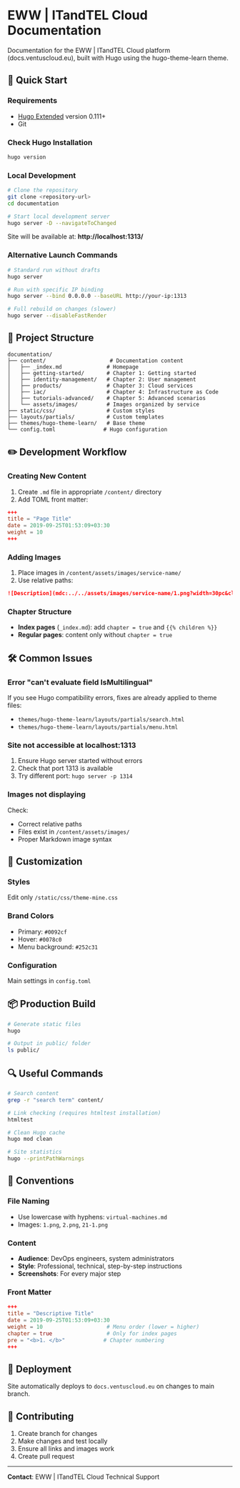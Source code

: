 # EWW | ITandTEL Cloud Documentation

Documentation for the EWW | ITandTEL Cloud platform (docs.ventuscloud.eu), built with Hugo using the hugo-theme-learn theme.

## 🚀 Quick Start

### Requirements
- [Hugo Extended](https://gohugo.io/getting-started/installing/) version 0.111+ 
- Git

### Check Hugo Installation
```bash
hugo version
```

### Local Development
```bash
# Clone the repository
git clone <repository-url>
cd documentation

# Start local development server
hugo server -D --navigateToChanged
```

Site will be available at: **http://localhost:1313/**

### Alternative Launch Commands
```bash
# Standard run without drafts
hugo server

# Run with specific IP binding
hugo server --bind 0.0.0.0 --baseURL http://your-ip:1313

# Full rebuild on changes (slower)
hugo server --disableFastRender
```

## 📁 Project Structure

```
documentation/
├── content/                    # Documentation content
│   ├── _index.md              # Homepage
│   ├── getting-started/       # Chapter 1: Getting started
│   ├── identity-management/   # Chapter 2: User management
│   ├── products/              # Chapter 3: Cloud services
│   ├── iac/                   # Chapter 4: Infrastructure as Code
│   ├── tutorials-advanced/    # Chapter 5: Advanced scenarios
│   └── assets/images/         # Images organized by service
├── static/css/                # Custom styles
├── layouts/partials/          # Custom templates
├── themes/hugo-theme-learn/   # Base theme
└── config.toml               # Hugo configuration
```

## ✏️ Development Workflow

### Creating New Content
1. Create `.md` file in appropriate `/content/` directory
2. Add TOML front matter:
```toml
+++
title = "Page Title"
date = 2019-09-25T01:53:09+03:30
weight = 10
+++
```

### Adding Images
1. Place images in `/content/assets/images/service-name/`
2. Use relative paths:
```markdown
![Description](mdc:../../assets/images/service-name/1.png?width=30pc&classes=border,shadow)
```

### Chapter Structure
- **Index pages** (`_index.md`): add `chapter = true` and `{{% children %}}`
- **Regular pages**: content only without `chapter = true`

## 🛠️ Common Issues

### Error "can't evaluate field IsMultilingual"
If you see Hugo compatibility errors, fixes are already applied to theme files:
- `themes/hugo-theme-learn/layouts/partials/search.html`
- `themes/hugo-theme-learn/layouts/partials/menu.html`

### Site not accessible at localhost:1313
1. Ensure Hugo server started without errors
2. Check that port 1313 is available
3. Try different port: `hugo server -p 1314`

### Images not displaying
Check:
- Correct relative paths
- Files exist in `/content/assets/images/`
- Proper Markdown image syntax

## 🎨 Customization

### Styles
Edit only `/static/css/theme-mine.css`

### Brand Colors
- Primary: `#0092cf`
- Hover: `#0078c0`
- Menu background: `#252c31`

### Configuration
Main settings in `config.toml`

## 📦 Production Build

```bash
# Generate static files
hugo

# Output in public/ folder
ls public/
```

## 🔍 Useful Commands

```bash
# Search content
grep -r "search term" content/

# Link checking (requires htmltest installation)
htmltest

# Clean Hugo cache
hugo mod clean

# Site statistics
hugo --printPathWarnings
```

## 📝 Conventions

### File Naming
- Use lowercase with hyphens: `virtual-machines.md`
- Images: `1.png`, `2.png`, `21-1.png`

### Content
- **Audience**: DevOps engineers, system administrators
- **Style**: Professional, technical, step-by-step instructions
- **Screenshots**: For every major step

### Front Matter
```toml
+++
title = "Descriptive Title"
date = 2019-09-25T01:53:09+03:30
weight = 10                    # Menu order (lower = higher)
chapter = true                 # Only for index pages
pre = "<b>1. </b>"            # Chapter numbering
+++
```

## 🚀 Deployment

Site automatically deploys to `docs.ventuscloud.eu` on changes to main branch.

## 🤝 Contributing

1. Create branch for changes
2. Make changes and test locally
3. Ensure all links and images work
4. Create pull request

---

**Contact**: EWW | ITandTEL Cloud Technical Support